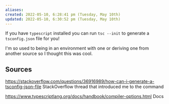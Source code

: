 ```yaml
---
aliases: 
created: 2022-05-10, 6:28:41 pm (Tuesday, May 10th)
updated: 2022-05-10, 6:30:52 pm (Tuesday, May 10th)
---
```

If you have `typescript` installed you can run `tsc --init` to generate a `tsconfig.json` file for you!

I'm so used to being in an environment with one or deriving one from another source so I thought this was cool.

## Sources
https://stackoverflow.com/questions/36916989/how-can-i-generate-a-tsconfig-json-file
StackOverflow thread that introduced me to the command

https://www.typescriptlang.org/docs/handbook/compiler-options.html
Docs